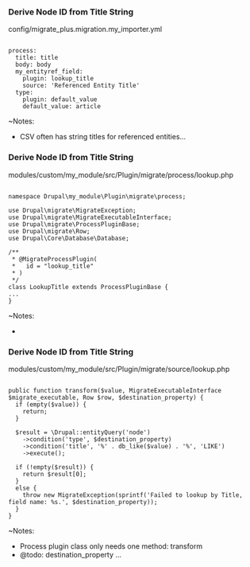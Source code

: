 ### Derive Node ID from Title String

config/migrate_plus.migration.my_importer.yml

<pre><code data-trim data-noescape>
process:
  title: title
  body: body
  my_entityref_field:
    plugin: lookup_title
    source: 'Referenced Entity Title'
  type:
    plugin: default_value
    default_value: article
</code></pre>

~Notes:

* CSV often has string titles for referenced entities...


### Derive Node ID from Title String

modules/custom/my_module/src/Plugin/migrate/process/lookup.php

<pre><code class="php" data-trim data-noescape>
namespace Drupal\my_module\Plugin\migrate\process;

use Drupal\migrate\MigrateException;
use Drupal\migrate\MigrateExecutableInterface;
use Drupal\migrate\ProcessPluginBase;
use Drupal\migrate\Row;
use Drupal\Core\Database\Database;

/**
 * @MigrateProcessPlugin(
 *   id = "lookup_title"
 * )
 */
class LookupTitle extends ProcessPluginBase {
...
}
</code></pre>

~Notes:

*


### Derive Node ID from Title String

modules/custom/my_module/src/Plugin/migrate/source/lookup.php

<pre><code class="php" data-trim data-noescape>
public function transform($value, MigrateExecutableInterface $migrate_executable, Row $row, $destination_property) {
  if (empty($value)) {
    return;
  }

  $result = \Drupal::entityQuery('node')
    ->condition('type', $destination_property)
    ->condition('title', '%' . db_like($value) . '%', 'LIKE')
    ->execute();

  if (!empty($result)) {
    return $result[0];
  }
  else {
    throw new MigrateException(sprintf('Failed to lookup by Title, field name: %s.', $destination_property));
  }
}
</code></pre>

~Notes:

* Process plugin class only needs one method: transform
* @todo: destination_property ...
